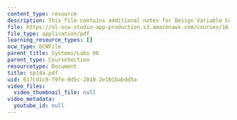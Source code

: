 ```yaml
---
content_type: resource
description: This file contains additional notes for Design Variable Concepts.
file: https://ol-ocw-studio-app-production.s3.amazonaws.com/courses/16-01-unified-engineering-i-ii-iii-iv-fall-2005-spring-2006/617cd1c9f9fe9d5c28102e101babdd5a_spl4a.pdf
file_type: application/pdf
learning_resource_types: []
ocw_type: OCWFile
parent_title: Systems/Labs 06
parent_type: CourseSection
resourcetype: Document
title: spl4a.pdf
uid: 617cd1c9-f9fe-9d5c-2810-2e101babdd5a
video_files:
  video_thumbnail_file: null
video_metadata:
  youtube_id: null
---
```

